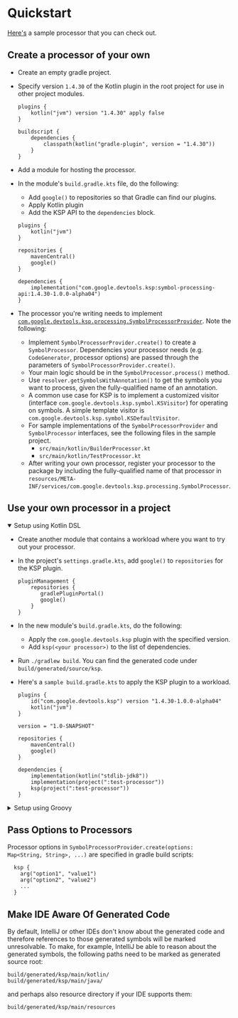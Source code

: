 # Quickstart

[Here's](https://github.com/google/ksp/releases/download/1.4.30-1.0.0-alpha04/playground.zip) a sample processor that you can check out.

## Create a processor of your own

* Create an empty gradle project.
* Specify version `1.4.30` of the Kotlin plugin in the root project for use in other project modules.

  ```
  plugins {
      kotlin("jvm") version "1.4.30" apply false
  }

  buildscript {
      dependencies {
          classpath(kotlin("gradle-plugin", version = "1.4.30"))
      }
  }
  ```

* Add a module for hosting the processor.
* In the module's `build.gradle.kts` file, do the following:
    * Add `google()` to repositories so that Gradle can find our plugins.
    * Apply Kotlin plugin
    * Add the KSP API to the `dependencies` block.

  ```
  plugins {
      kotlin("jvm")
  }

  repositories {
      mavenCentral()
      google()
  }

  dependencies {
      implementation("com.google.devtools.ksp:symbol-processing-api:1.4.30-1.0.0-alpha04")
  }
  ```

* The processor you're writing needs to implement [`com.google.devtools.ksp.processing.SymbolProcessorProvider`](../api/src/main/kotlin/com/google/devtools/ksp/processing/SymbolProcessorProvider.kt).
  Note the following:
  * Implement `SymbolProcessorProvider.create()` to create a `SymbolProcessor`. Dependencies your processor needs (e.g. `CodeGenerator`, processor options) are passed through the parameters of `SymbolProcessorProvider.create()`.
  * Your main logic should be in the `SymbolProcessor.process()` method.
  * Use `resolver.getSymbolsWithAnnotation()` to get the symbols you want to process, given
    the fully-qualified name of an annotation.
  * A common use case for KSP is to implement a customized visitor (interface
    `com.google.devtools.ksp.symbol.KSVisitor`) for operating on symbols. A simple template
    visitor is `com.google.devtools.ksp.symbol.KSDefaultVisitor`.
  * For sample implementations of the `SymbolProcessorProvider` and `SymbolProcessor` interfaces, see the following files
    in the sample project.
    * `src/main/kotlin/BuilderProcessor.kt`
    * `src/main/kotlin/TestProcessor.kt`
  * After writing your own processor, register your processor to the package by including
    the fully-qualified name of that processor in
    `resources/META-INF/services/com.google.devtools.ksp.processing.SymbolProcessor`.

## Use your own processor in a project

<details open>
<summary>Setup using Kotlin DSL</summary>
  
* Create another module that contains a workload where you want to try out your processor.
* In the project's `settings.gradle.kts`, add `google()` to `repositories` for the KSP plugin.
  
  ```
  pluginManagement {
      repositories {
         gradlePluginPortal()
         google()
      }
  }
  ```

* In the new module's `build.gradle.kts`, do the following:
  * Apply the `com.google.devtools.ksp` plugin with the specified version.
  * Add `ksp(<your processor>)` to the list of dependencies.
* Run `./gradlew build`. You can find the generated code under
  `build/generated/source/ksp`.
* Here's a `sample build.gradle.kts` to apply the KSP plugin to a workload. 

  ```
  plugins {
      id("com.google.devtools.ksp") version "1.4.30-1.0.0-alpha04"
      kotlin("jvm") 
  }

  version = "1.0-SNAPSHOT"

  repositories {
      mavenCentral()
      google()
  }

  dependencies {
      implementation(kotlin("stdlib-jdk8"))
      implementation(project(":test-processor"))
      ksp(project(":test-processor"))
  }
  ```

</details>
<details>
<summary>Setup using Groovy</summary>

* In the projects `settings.gradle`, add `google()` to `repositories` for the KSP plugin:
    
  ```groovy
  pluginManagement {
    repositories {
        gradlePluginPortal()
        google()
    }
  }
  ```
* In your projects `build.gradle` file add a plugins block containing the ksp plugin:

  ```groovy
  plugins {
    id "com.google.devtools.ksp" version "1.4.30-1.0.0-alpha04"
  }
  ```
  
* In the modules `build.gradle`, add the following:
  * Apply the `com.google.devtools.ksp` plugin:
  
  ```groovy
  apply plugin: 'com.google.devtools.ksp'
  ```
  
  * Add `ksp <your processor>` to the list of dependencies.
  
  ```groovy
  dependencies {
      implementation "org.jetbrains.kotlin:kotlin-stdlib:$kotlin_version"
      implementation project(":test-processor")
      ksp project(":test-processor")
  }
  ```

</details>

## Pass Options to Processors
Processor options in `SymbolProcessorProvider.create(options: Map<String, String>, ...)` are specified in gradle build scripts:
```
  ksp {
    arg("option1", "value1")
    arg("option2", "value2")
    ...
  }
```

## Make IDE Aware Of Generated Code
By default, IntelliJ or other IDEs don't know about the generated code and therefore
references to those generated symbols will be marked unresolvable.
To make, for example, IntelliJ be able to reason about the generated symbols,
the following paths need to be marked as generated source root:

```
build/generated/ksp/main/kotlin/
build/generated/ksp/main/java/
```

and perhaps also resource directory if your IDE supports them:
```
build/generated/ksp/main/resources
```
